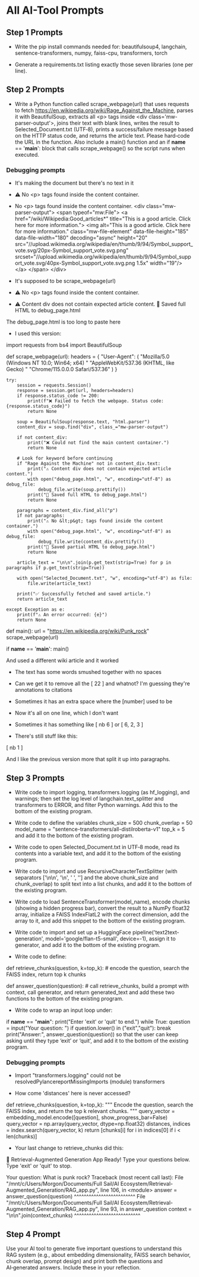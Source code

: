 # All AI-Tool Prompts

## Step 1 Prompts
- Write the pip install commands needed for:
beautifulsoup4, langchain, sentence-transformers, numpy, faiss-cpu, transformers, torch

- Generate a requirements.txt listing exactly those seven libraries (one per line).

## Step 2 Prompts
- Write a Python function called scrape_webpage(url) that uses requests to fetch https://en.wikipedia.org/wiki/Rage_Against_the_Machine, parses it with BeautifulSoup, extracts all &lt;p&gt; tags inside &lt;div class='mw-parser-output'&gt;, joins their text with blank lines, writes the result to Selected_Document.txt (UTF‑8), prints a success/failure message based on the HTTP status code, and returns the article text. Please hard‑code the URL in the function. Also include a main() function and an if __name__ == '__main__': block that calls scrape_webpage() so the script runs when executed.

### Debugging prompts
- It's making the document but there's no text in it

- ⚠️ No &lt;p&gt; tags found inside the content container.

 - No &lt;p&gt; tags found inside the content container.
&lt;div class="mw-parser-output"&gt;
 &lt;span typeof="mw:File"&gt;
  &lt;a href="/wiki/Wikipedia:Good_articles*" title="This is a good article. Click here for more information."&gt;
   &lt;img alt="This is a good article. Click here for more information." class="mw-file-element" data-file-height="185" data-file-width="180" decoding="async" height="20" src="//upload.wikimedia.org/wikipedia/en/thumb/9/94/Symbol_support_vote.svg/20px-Symbol_support_vote.svg.png" srcset="//upload.wikimedia.org/wikipedia/en/thumb/9/94/Symbol_support_vote.svg/40px-Symbol_support_vote.svg.png 1.5x" width="19"/&gt;
  &lt;/a&gt;
 &lt;/span&gt;
&lt;/div&gt;

- It's supposed to be scrape_webpage(url)

- ⚠️ No &lt;p&gt; tags found inside the content container.

- ⚠️ Content div does not contain expected article content.
💾 Saved full HTML to debug_page.html

The debug_page.html is too long to paste here

- I used this version:

import requests
from bs4 import BeautifulSoup

def scrape_webpage(url):
    headers = {
        "User-Agent": (
            "Mozilla/5.0 (Windows NT 10.0; Win64; x64) "
            "AppleWebKit/537.36 (KHTML, like Gecko) "
            "Chrome/115.0.0.0 Safari/537.36"
        )
    }

    try:
        session = requests.Session()
        response = session.get(url, headers=headers)
        if response.status_code != 200:
            print(f"❌ Failed to fetch the webpage. Status code: {response.status_code}")
            return None

        soup = BeautifulSoup(response.text, "html.parser")
        content_div = soup.find("div", class_="mw-parser-output")

        if not content_div:
            print("❌ Could not find the main content container.")
            return None

        # Look for keyword before continuing
        if "Rage Against the Machine" not in content_div.text:
            print("⚠️ Content div does not contain expected article content.")
            with open("debug_page.html", "w", encoding="utf-8") as debug_file:
                debug_file.write(soup.prettify())
            print("💾 Saved full HTML to debug_page.html")
            return None

        paragraphs = content_div.find_all("p")
        if not paragraphs:
            print("⚠️ No &lt;p&gt; tags found inside the content container.")
            with open("debug_page.html", "w", encoding="utf-8") as debug_file:
                debug_file.write(content_div.prettify())
            print("💾 Saved partial HTML to debug_page.html")
            return None

        article_text = "\n\n".join(p.get_text(strip=True) for p in paragraphs if p.get_text(strip=True))

        with open("Selected_Document.txt", "w", encoding="utf-8") as file:
            file.write(article_text)

        print("✅ Successfully fetched and saved article.")
        return article_text

    except Exception as e:
        print(f"⚠️ An error occurred: {e}")
        return None

def main():
    url = "https://en.wikipedia.org/wiki/Punk_rock"
    scrape_webpage(url)

if __name__ == '__main__':
    main()

And used a different wiki article and it worked


- The text has some words smushed together with no spaces


- Can we get it to remove all the [ 22 ] and whatnot? I'm guessing they're annotations to citations


- Sometimes it has an extra space where the [number] used to be


- Now it's all on one line, which I don't want


- Sometimes it has something like [ nb 6 ] or [ 6, 2, 3 ]


- There's still stuff like this:

 [ nb 1 ] 

And I like the previous version more that split it up into paragraphs.

## Step 3 Prompts
- Write code to import logging, transformers.logging (as hf_logging), and warnings; then set the log level of langchain.text_splitter and transformers to ERROR, and filter Python warnings. Add this to the bottom of the existing program.


- Write code to define the variables
chunk_size = 500
chunk_overlap = 50
model_name = "sentence-transformers/all-distilroberta-v1"
top_k = 5
and add it to the bottom of the existing program.


- Write code to open Selected_Document.txt in UTF‑8 mode, read its contents into a variable text, and add it to the bottom of the existing program.


- Write code to import and use RecursiveCharacterTextSplitter (with separators ['\n\n', '\n', ' ', ''] and the above chunk_size and chunk_overlap) to split text into a list chunks, and add it to the bottom of the existing program.


- Write code to load SentenceTransformer(model_name), encode chunks (showing a hidden progress bar), convert the result to a NumPy float32 array, initialize a FAISS IndexFlatL2 with the correct dimension, add the array to it, and add this snippet to the bottom of the existing program.


- Write code to import and set up a HuggingFace pipeline('text2text-generation', model='google/flan-t5-small', device=-1), assign it to generator, and add it to the bottom of the existing program.


- Write code to define:

def retrieve_chunks(question, k=top_k):
    # encode the question, search the FAISS index, return top k chunks

def answer_question(question):
    # call retrieve_chunks, build a prompt with context, call generator, and return generated_text
and add these two functions to the bottom of the existing program.



- Write code to wrap an input loop under:

if __name__ == "__main__":
    print("Enter 'exit' or 'quit' to end.")
    while True:
        question = input("Your question: ")
        if question.lower() in ("exit","quit"):
            break
        print("Answer:", answer_question(question))
so that the user can keep asking until they type ‘exit’ or ‘quit’, and add it to the bottom of the existing program.

### Debugging prompts
- Import "transformers.logging" could not be resolvedPylancereportMissingImports
(module) transformers


- How come 'distances' here is never accessed?

def retrieve_chunks(question, k=top_k):
    """
    Encode the question, search the FAISS index, and return the top k relevant chunks.
    """
    query_vector = embedding_model.encode([question], show_progress_bar=False)
    query_vector = np.array(query_vector, dtype=np.float32)
    distances, indices = index.search(query_vector, k)
    return [chunks[i] for i in indices[0] if i &lt; len(chunks)]



- Your last change to retrieve_chunks did this:

🧠 Retrieval-Augmented Generation App Ready!
Type your questions below. Type 'exit' or 'quit' to stop.

Your question: What is punk rock?
Traceback (most recent call last):
  File "/mnt/c/Users/Morgon/Documents/Full Sail/AI Ecosystem/Retrieval-Augmented_Generation/RAG_app.py", line 106, in &lt;module&gt;
    answer = answer_question(question)
             ^^^^^^^^^^^^^^^^^^^^^^^^^
  File "/mnt/c/Users/Morgon/Documents/Full Sail/AI Ecosystem/Retrieval-Augmented_Generation/RAG_app.py", line 93, in answer_question
    context = "\n\n".join(context_chunks)
              ^^^^^^^^^^^^^^^^^^^^^^^^^^^

## Step 4 Prompt
Use your AI tool to generate five important questions to understand this RAG system (e.g., about embedding dimensionality, FAISS search behavior, chunk overlap, prompt design) and print both the questions and AI‑generated answers. Include these in your reflection.